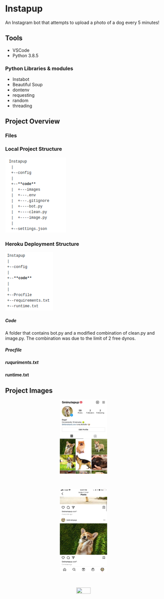 # Instapup
An Instagram bot that attempts to upload a photo of a dog every 5 minutes!

## Tools

* VSCode
* Python 3.8.5

### Python Libraries & modules

* Instabot
* Beautiful Soup
* dontenv
* requesting
* random
* threading

## Project Overview

### Files

### Local Project Structure

![local](project_images/local_structure.png)

 ### Heroku Deployment Structure
 
![heroku](project_images/heroku_structure.png)


 ##### Code
 A folder that contains bot.py and a modified combination of clean.py and image.py.
 The combination was due to the limit of 2 free dynos. 
 
 ##### Procfile
 
 ##### ruquriments.txt
 
 #### runtime.txt
 
 
## Project Images

<p align="center"><img src="https://raw.githubusercontent.com/elianalopez/Instapup/main/project_images/instapup1.jpeg" width="30%" height="30%"></p>

<br>

<p align="center"><img src="https://raw.githubusercontent.com/elianalopez/Instapup/main/project_images/feed.jpeg" width="30%" height="30%"></p>

<br>

<p align="center"><img src="https://raw.githubusercontent.com/elianalopez/Instapup/main/project_images/instapup.gif" width="30%" height="30%"></p>

